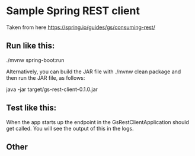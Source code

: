 # Sample Spring REST client
Taken from here https://spring.io/guides/gs/consuming-rest/

## Run like this:
./mvnw spring-boot:run

Alternatively, you can build the JAR file with ./mvnw clean package and then run the JAR file, as follows:

java -jar target/gs-rest-client-0.1.0.jar

## Test like this:
When the app starts up the endpoint in the GsRestClientApplication should get called. You will see the output of this in the logs.

## Other
